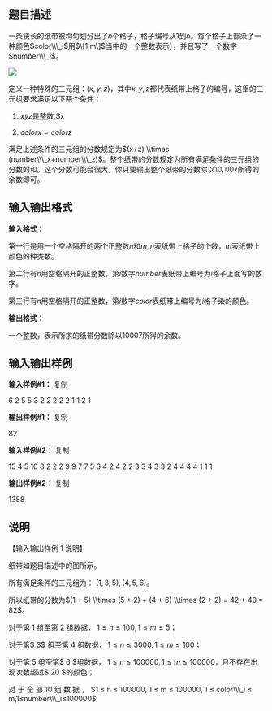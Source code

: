 题目描述
----

一条狭长的纸带被均匀划分出了$n$个格子，格子编号从$1$到$n$。每个格子上都染了一种颜色$color\\\_i$用$\[1,m\]$当中的一个整数表示），并且写了一个数字$number\\\_i$。

![](https://cdn.luogu.org/upload/pic/1829.png)

定义一种特殊的三元组：$(x,y,z)$，其中$x,y,z$都代表纸带上格子的编号，这里的三元组要求满足以下两个条件：

1.  $xyz$是整数,$x
    
2.  $colorx=colorz$
    

满足上述条件的三元组的分数规定为$(x+z) \\times (number\\\_x+number\\\_z)$。整个纸带的分数规定为所有满足条件的三元组的分数的和。这个分数可能会很大，你只要输出整个纸带的分数除以$10,007$所得的余数即可。

输入输出格式
------

**输入格式：**  

第一行是用一个空格隔开的两个正整数$n$和$m,n$表纸带上格子的个数，$m$表纸带上颜色的种类数。

第二行有$n$用空格隔开的正整数，第$i$数字$number$表纸带上编号为$i$格子上面写的数字。

第三行有$n$用空格隔开的正整数，第$i$数字$color$表纸带上编号为$i$格子染的颜色。

**输出格式：**  

一个整数，表示所求的纸带分数除以$10007$所得的余数。

输入输出样例
------

**输入样例#1：** 复制

6 2
5 5 3 2 2 2
2 2 1 1 2 1

**输出样例#1：** 复制

82

**输入样例#2：** 复制

15 4
5 10 8 2 2 2 9 9 7 7 5 6 4 2 4
2 2 3 3 4 3 3 2 4 4 4 4 1 1 1

**输出样例#2：** 复制

1388

说明
--

【输入输出样例 1 说明】

纸带如题目描述中的图所示。

所有满足条件的三元组为： $(1, 3, 5), (4, 5, 6)$。

所以纸带的分数为$(1 + 5) \\times (5 + 2) + (4 + 6) \\times (2 + 2) = 42 + 40 = 82$。

对于第 $1$ 组至第 $2$ 组数据， $1 ≤ n ≤ 100, 1 ≤ m ≤ 5$；

对于第$ 3$ 组至第 $4$ 组数据， $1 ≤ n ≤ 3000, 1 ≤ m ≤ 100$；

对于第 $5$ 组至第$ 6 $组数据， $1 ≤ n ≤ 100000, 1 ≤ m ≤ 100000$，且不存在出现次数超过$ 20 $的颜色；

对 于 全 部 $10$ 组 数 据 ， $1 ≤ n ≤ 100000, 1 ≤ m ≤ 100000, 1 ≤ color\\\_i ≤ m,1≤number\\\_i≤100000$